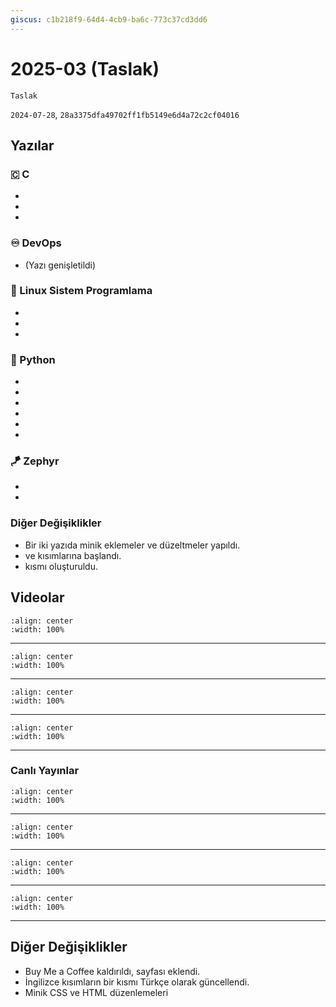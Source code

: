 ```yaml
---
giscus: c1b218f9-64d4-4cb9-ba6c-773c37cd3dd6
---
```


# 2025-03 (Taslak)

```{todo}
Taslak
```

`2024-07-28`, `28a3375dfa49702ff1fb5149e6d4a72c2cf04016`

## Yazılar

### 🇨 C

- [](../c/derleme.md)
- [](../c/character-set.md)
- [](../c/cevirim-asamalari.md)

### ♾️ DevOps

- [](../devops/tool/asciinema.md) (Yazı genişletildi)

### 🐧 Linux Sistem Programlama

- [](../sys/zaman-paylasimli-calisma.md)
- [](../sys/sayfalama.md)
- [](../sys/sanal-bellek.md)

### 🐍 Python

- [](../python/merhaba.md)
- [](../python/temel-kavramlar.md)
- [](../python/basliyoruz.md)
- [](../python/token-keyword-expression-white-space.md)
- [](../python/temel-veri-turleri.md)
- [](../python/sabitlerin-turleri.md)

### 🪁 Zephyr

- [](../zephyr/giris.md)
- [](../zephyr/zephyr-kullanmali-miyim.md)

### Diğer Değişiklikler

- Bir iki yazıda minik eklemeler ve düzeltmeler yapıldı.
- [](../cpp/index.md) ve [](../python/index.md) kısımlarına başlandı.
- [](../video/index.md) kısmı oluşturuldu.

## Videolar

```{youtube} dKrrejX6Y0U
:align: center
:width: 100%
```

---

```{youtube} ZfILlT64EFA
:align: center
:width: 100%
```

---

```{youtube} mIzPfenZWvo
:align: center
:width: 100%
```

---

```{youtube} 6U1jNb_Y8E4
:align: center
:width: 100%
```

---

### Canlı Yayınlar

```{youtube} TDXQSCiFL5w
:align: center
:width: 100%
```

---

```{youtube} ZMXVKpReEg8
:align: center
:width: 100%
```

---

```{youtube} gAwohUvvCcU
:align: center
:width: 100%
```

---

```{youtube} b8S4bKZV5Ao
:align: center
:width: 100%
```

---

## Diğer Değişiklikler

- Buy Me a Coffee kaldırıldı, [](../misc/support.md) sayfası eklendi.
- İngilizce kısımların bir kısmı Türkçe olarak güncellendi.
- Minik CSS ve HTML düzenlemeleri

